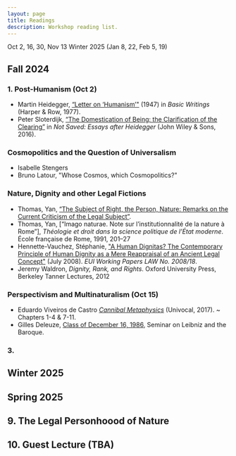 ```yaml
---
layout: page
title: Readings
description: Workshop reading list.
---
```


Oct 2, 16, 30, Nov 13
Winter 2025 (Jan 8, 22, Feb 5, 19)

## Fall 2024

### 1. Post-Humanism (Oct 2)
- Martin Heidegger, [“Letter on ‘Humanism’"]() (1947) in *Basic Writings* (Harper & Row, 1977).
- Peter Sloterdijk, [“The Domestication of Being: the Clarification of the Clearing”]() in *Not Saved: Essays after Heidegger* (John Wiley & Sons, 2016).

### Cosmopolitics and the Question of Universalism 
- Isabelle Stengers
- Bruno Latour, "Whose Cosmos, which Cosmopolitics?"

### Nature, Dignity and other Legal Fictions
- Thomas, Yan, [“The Subject of Right, the Person, Nature: Remarks on the Current Criticism of the Legal Subject”]().
- Thomas, Yan, [“Imago naturae. Note sur l’institutionnalité de la nature à Rome”], *Théologie et droit dans la science politique de l’État moderne*. École française de Rome, 1991, 201–27
-  Hennette-Vauchez, Stéphanie, ["A Human Dignitas? The Contemporary Principle of Human Dignity as a Mere Reappraisal of an Ancient Legal Concept"]() (July 2008). *EUI Working Papers LAW No. 2008/18*.
- Jeremy Waldron, *Dignity, Rank, and Rights*. Oxford University Press, Berkeley Tanner Lectures, 2012


### Perspectivism and Multinaturalism (Oct 15)
- Eduardo Viveiros de Castro [*Cannibal Metaphysics*]() (Univocal, 2017). ~ Chapters 1-4 & 7-11.
- Gilles Deleuze, [Class of December 16, 1986](), Seminar on Leibniz and the Baroque. 

### 3.


## Winter 2025


## Spring 2025

## 9. The Legal Personhoood of Nature 

## 10. Guest Lecture (TBA)
